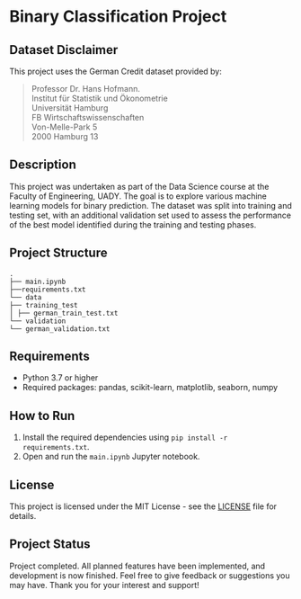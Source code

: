 # Binary Classification Project

## Dataset Disclaimer 

This project uses the German Credit dataset provided by:
> Professor Dr. Hans Hofmann.  
Institut für Statistik und Ökonometrie  
Universität Hamburg  
FB Wirtschaftswissenschaften  
Von-Melle-Park 5  
2000 Hamburg 13  
>

## Description

This project was undertaken as part of the Data Science course at the Faculty of Engineering, UADY. The goal is to explore various machine learning models for binary prediction. The dataset was split into training and testing set, with an additional validation set used to assess the performance of the best model identified during the training and testing phases.


## Project Structure

```
.
├── main.ipynb
├──requirements.txt
└── data
├── training_test
│ ├── german_train_test.txt
└── validation
└── german_validation.txt
```

## Requirements

- Python 3.7 or higher
- Required packages: pandas, scikit-learn, matplotlib, seaborn,  numpy

## How to Run

1. Install the required dependencies using `pip install -r requirements.txt`.
2. Open and run the `main.ipynb` Jupyter notebook.

## License

This project is licensed under the MIT License - see the [LICENSE](LICENSE) file for details.


## Project Status

Project completed. All planned features have been implemented, and development is now finished. Feel free to give feedback or suggestions you may have. Thank you for your interest and support!

